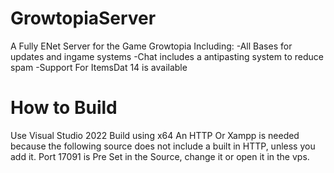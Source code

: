# GrowtopiaServer
A Fully ENet Server for the Game Growtopia
Including:
-All Bases for updates and ingame systems
-Chat includes a antipasting system to reduce spam
-Support For ItemsDat 14 is available
# How to Build
Use Visual Studio 2022
Build using x64
An HTTP Or Xampp is needed because the following source does not include a built in HTTP, unless you add it.
Port 17091 is Pre Set in the Source, change it or open it in the vps.
